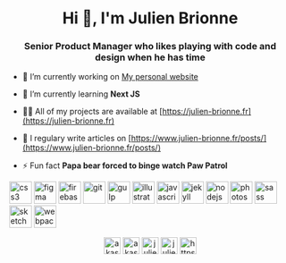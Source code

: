 <h1 align="center">Hi 👋, I'm Julien Brionne</h1>
<h3 align="center">Senior Product Manager who likes playing with code and design when he has time</h3>

- 🔭 I’m currently working on [My personal website](https://julien-brionne.fr)

- 🌱 I’m currently learning **Next JS**

- 👨‍💻 All of my projects are available at [https://julien-brionne.fr](https://julien-brionne.fr)

- 📝 I regulary write articles on [https://www.julien-brionne.fr/posts/](https://www.julien-brionne.fr/posts/)

- ⚡ Fun fact **Papa bear forced to binge watch Paw Patrol**

<p align="left"><img src="https://devicons.github.io/devicon/devicon.git/icons/css3/css3-original-wordmark.svg" alt="css3" width="40" height="40"/> <img src="https://www.vectorlogo.zone/logos/figma/figma-icon.svg" alt="figma" width="40" height="40"/> <img src="https://www.vectorlogo.zone/logos/firebase/firebase-icon.svg" alt="firebase" width="40" height="40"/> <img src="https://www.vectorlogo.zone/logos/git-scm/git-scm-icon.svg" alt="git" width="40" height="40"/> <img src="https://devicons.github.io/devicon/devicon.git/icons/gulp/gulp-plain.svg" alt="gulp" width="40" height="40"/> <img src="https://www.vectorlogo.zone/logos/adobe_illustrator/adobe_illustrator-icon.svg" alt="illustrator" width="40" height="40"/> <img src="https://devicons.github.io/devicon/devicon.git/icons/javascript/javascript-original.svg" alt="javascript" width="40" height="40"/> <img src="https://www.vectorlogo.zone/logos/jekyllrb/jekyllrb-icon.svg" alt="jekyll" width="40" height="40"/> <img src="https://devicons.github.io/devicon/devicon.git/icons/nodejs/nodejs-original-wordmark.svg" alt="nodejs" width="40" height="40"/> <img src="https://devicons.github.io/devicon/devicon.git/icons/photoshop/photoshop-plain.svg" alt="photoshop" width="40" height="40"/> <img src="https://devicons.github.io/devicon/devicon.git/icons/sass/sass-original.svg" alt="sass" width="40" height="40"/> <img src="https://www.vectorlogo.zone/logos/sketchapp/sketchapp-icon.svg" alt="sketch" width="40" height="40"/> <img src="https://devicons.github.io/devicon/devicon.git/icons/webpack/webpack-original.svg" alt="webpack" width="40" height="40"/></p>

<p align="center">
<a href="https://codepen.io/akashrine" target="blank"><img align="center" src="https://cdn.jsdelivr.net/npm/simple-icons@3.0.1/icons/codepen.svg" alt="akashrine" height="30" width="30" /></a>
<a href="https://twitter.com/akashrine" target="blank"><img align="center" src="https://cdn.jsdelivr.net/npm/simple-icons@3.0.1/icons/twitter.svg" alt="akashrine" height="30" width="30" /></a>
<a href="https://linkedin.com/in/julienbrionne" target="blank"><img align="center" src="https://cdn.jsdelivr.net/npm/simple-icons@3.0.1/icons/linkedin.svg" alt="julienbrionne" height="30" width="30" /></a>
<a href="https://instagram.com/julienbrionne" target="blank"><img align="center" src="https://cdn.jsdelivr.net/npm/simple-icons@3.0.1/icons/instagram.svg" alt="julienbrionne" height="30" width="30" /></a>
<a href="/https://www.julien-brionne.fr/feed.xml" target="blank"><img align="center" src="https://cdn.jsdelivr.net/npm/simple-icons@3.0.1/icons/rss.svg" alt="https://www.julien-brionne.fr/feed.xml" height="30" width="30" /></a>
</p>
